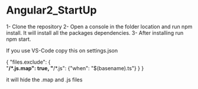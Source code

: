 # Angular2_StartUp

1- Clone the repository
2- Open a console in the folder location and run npm install. It will install all the packages dependencies.
3- After installing run npm start.


If you use VS-Code copy this on settings.json

{
    "files.exclude": {       
        "**/*.js.map": true,
        "**/*.js": {"when": "$(basename).ts"}
    }
} 

it will hide the .map and .js files
 
